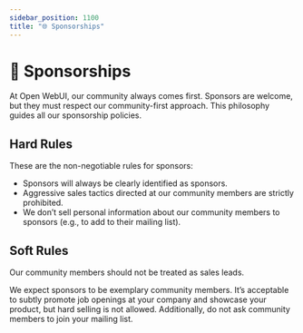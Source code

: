 ```yaml
---
sidebar_position: 1100
title: "🌐 Sponsorships"
---
```


# 🤝 Sponsorships

At Open WebUI, our community always comes first. Sponsors are welcome, but they must respect our community-first approach. This philosophy guides all our sponsorship policies.

## Hard Rules

These are the non-negotiable rules for sponsors:

- Sponsors will always be clearly identified as sponsors.
- Aggressive sales tactics directed at our community members are strictly prohibited.
- We don’t sell personal information about our community members to sponsors (e.g., to add to their mailing list).

## Soft Rules

Our community members should not be treated as sales leads.

We expect sponsors to be exemplary community members. It’s acceptable to subtly promote job openings at your company and showcase your product, but hard selling is not allowed. Additionally, do not ask community members to join your mailing list.
